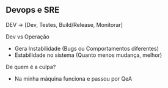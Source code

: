 ## Devops e SRE


DEV -> [Dev, Testes, Build/Release, Monitorar] 

Dev vs Operação
- Gera Instabilidade (Bugs ou Comportamentos diferentes)
- Estabilidade no sistema (Quanto menos mudança, melhor)

De quem é a culpa?
- Na minha máquina funciona e passou por QeA
